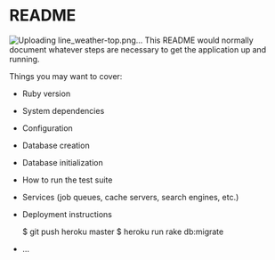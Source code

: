 # README
![Uploading line_weather-top.png…]()
This README would normally document whatever steps are necessary to get the
application up and running.

Things you may want to cover:

* Ruby version

* System dependencies

* Configuration

* Database creation

* Database initialization

* How to run the test suite

* Services (job queues, cache servers, search engines, etc.)

* Deployment instructions
  <!-- $ git add .
  $ git commit -m "[コミットメッセージ]"
  $ git push origin master -->
  $ git push heroku master
  $ heroku run rake db:migrate

* ...

